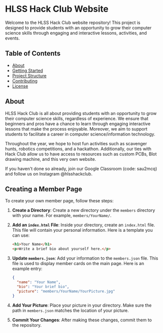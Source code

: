 # HLSS Hack Club Website

Welcome to the HLSS Hack Club website repository! This project is designed to provide students with an opportunity to grow their computer science skills through engaging and interactive lessons, activities, and events.

## Table of Contents

- [About](#about)
- [Getting Started](#getting-started)
- [Project Structure](#project-structure)
- [Contributing](#contributing)
- [License](#license)

## About

HLSS Hack Club is all about providing students with an opportunity to grow their computer science skills, regardless of experience. We ensure that beginners and pros have a chance to learn through engaging interactive lessons that make the process enjoyable. Moreover, we aim to support students to facilitate a career in computer science/information technology.

Throughout the year, we hope to host fun activities such as scavenger hunts, robotics competitions, and a hackathon. Additionally, our ties with Hack Club allow us to have access to resources such as custom PCBs, Blot drawing machine, and this very own website.

If you haven't done so already, join our Google Classroom (code: sau2mcq) and follow us on Instagram @hlsshackclub.

## Creating a Member Page

To create your own member page, follow these steps:

1. **Create a Directory**: Create a new directory under the `members` directory with your name. For example, `members/YourName/`.

2. **Add an `index.html` File**: Inside your directory, create an `index.html` file. This file will contain your personal information. Here is a template you can use:
    ```html
    <h1>Your Name</h1>
    <p>Write a brief bio about yourself here.</p>
    ```

3. **Update `members.json`**: Add your information to the `members.json` file. This file is used to display member cards on the main page. Here is an example entry:
    ```json
    {
      "name": "Your Name",
      "bio": "Your brief bio",
      "picture": "members/YourName/YourPicture.jpg"
    }
    ```

4. **Add Your Picture**: Place your picture in your directory. Make sure the path in `members.json` matches the location of your picture.

5. **Commit Your Changes**: After making these changes, commit them to the repository.